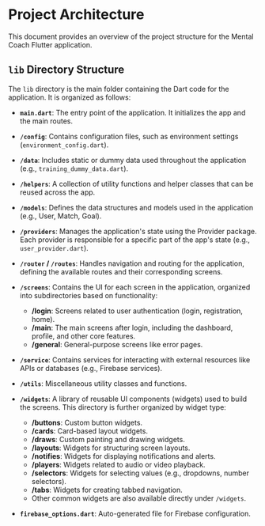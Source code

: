 # Project Architecture

This document provides an overview of the project structure for the Mental Coach Flutter application.

## `lib` Directory Structure

The `lib` directory is the main folder containing the Dart code for the application. It is organized as follows:

-   **`main.dart`**: The entry point of the application. It initializes the app and the main routes.

-   **`/config`**: Contains configuration files, such as environment settings (`environment_config.dart`).

-   **`/data`**: Includes static or dummy data used throughout the application (e.g., `training_dummy_data.dart`).

-   **`/helpers`**: A collection of utility functions and helper classes that can be reused across the app.

-   **`/models`**: Defines the data structures and models used in the application (e.g., User, Match, Goal).

-   **`/providers`**: Manages the application's state using the Provider package. Each provider is responsible for a specific part of the app's state (e.g., `user_provider.dart`).

-   **`/router` / `/routes`**: Handles navigation and routing for the application, defining the available routes and their corresponding screens.

-   **`/screens`**: Contains the UI for each screen in the application, organized into subdirectories based on functionality:
    -   **/login**: Screens related to user authentication (login, registration, home).
    -   **/main**: The main screens after login, including the dashboard, profile, and other core features.
    -   **/general**: General-purpose screens like error pages.

-   **`/service`**: Contains services for interacting with external resources like APIs or databases (e.g., Firebase services).

-   **`/utils`**: Miscellaneous utility classes and functions.

-   **`/widgets`**: A library of reusable UI components (widgets) used to build the screens. This directory is further organized by widget type:
    -   **/buttons**: Custom button widgets.
    -   **/cards**: Card-based layout widgets.
    -   **/draws**: Custom painting and drawing widgets.
    -   **/layouts**: Widgets for structuring screen layouts.
    -   **/notifies**: Widgets for displaying notifications and alerts.
    -   **/players**: Widgets related to audio or video playback.
    -   **/selectors**: Widgets for selecting values (e.g., dropdowns, number selectors).
    -   **/tabs**: Widgets for creating tabbed navigation.
    -   Other common widgets are also available directly under `/widgets`.

-   **`firebase_options.dart`**: Auto-generated file for Firebase configuration. 